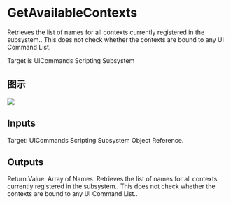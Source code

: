 # GetAvailableContexts

Retrieves the list of names for all contexts currently registered in the subsystem.. This does not check whether the contexts are bound to any UI Command List.

Target is UICommands Scripting Subsystem

## 图示

![]($-20221218-18482153.png)

## Inputs

Target: UICommands Scripting Subsystem Object Reference.  

## Outputs

Return Value: Array of Names. Retrieves the list of names for all contexts currently registered in the subsystem.. This does not check whether the contexts are bound to any UI Command List..

